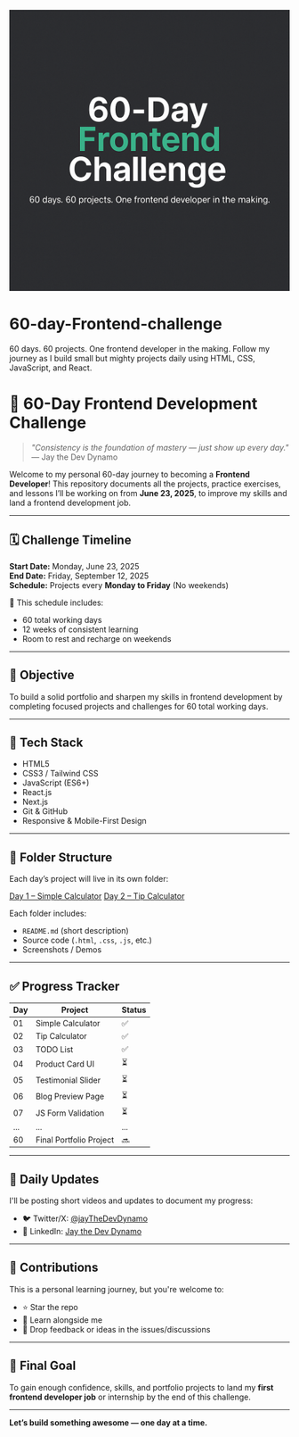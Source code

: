 ![60 Day Frontend Challenge Banner](./banner.png)
# 60-day-Frontend-challenge
60 days. 60 projects. One frontend developer in the making. Follow my journey as I build small but mighty projects daily using HTML, CSS, JavaScript, and React.

# 🚀 60-Day Frontend Development Challenge

> *"Consistency is the foundation of mastery — just show up every day."*  
> — Jay the Dev Dynamo

Welcome to my personal 60-day journey to becoming a **Frontend Developer**! This repository documents all the projects, practice exercises, and lessons I’ll be working on from **June 23, 2025**, to improve my skills and land a frontend development job.

---

## 🗓️ Challenge Timeline

**Start Date:** Monday, June 23, 2025  
**End Date:** Friday, September 12, 2025  
**Schedule:** Projects every **Monday to Friday** (No weekends)

🧠 This schedule includes:
- 60 total working days
- 12 weeks of consistent learning
- Room to rest and recharge on weekends

---

## 📌 Objective

To build a solid portfolio and sharpen my skills in frontend development by completing focused projects and challenges for 60 total working days.

---

## 🧰 Tech Stack

- HTML5  
- CSS3 / Tailwind CSS  
- JavaScript (ES6+)  
- React.js  
- Next.js  
- Git & GitHub  
- Responsive & Mobile-First Design

---

## 📂 Folder Structure

Each day’s project will live in its own folder:

[Day 1 – Simple Calculator](./Day01-Calculator/)
[Day 2 – Tip Calculator](./Day02-tip-calculator/)




Each folder includes:
- `README.md` (short description)
- Source code (`.html`, `.css`, `.js`, etc.)
- Screenshots / Demos

---

## ✅ Progress Tracker

| Day | Project | Status |
|-----|---------|--------|
| 01  | Simple Calculator | ✅ |
| 02  | Tip Calculator | ✅ |
| 03  | TODO List | ✅ |
| 04  | Product Card UI | ⏳ |
| 05  | Testimonial Slider | ⏳ |
| 06  | Blog Preview Page | ⏳ |
| 07  | JS Form Validation | ⏳ |
| ... | ... | ... |
| 60  | Final Portfolio Project | 🔜 |

---

## 📸 Daily Updates

I'll be posting short videos and updates to document my progress:

- 🐦 Twitter/X: [@jayTheDevDynamo](https://twitter.com/jayTheDevDynamo)  
- 🔗 LinkedIn: [Jay the Dev Dynamo](https://www.linkedin.com/in/jay-thedevdynamo)

---

## 🙌 Contributions

This is a personal learning journey, but you're welcome to:
- ⭐ Star the repo
- 🧠 Learn alongside me
- 📝 Drop feedback or ideas in the issues/discussions

---

## 🏁 Final Goal

To gain enough confidence, skills, and portfolio projects to land my **first frontend developer job** or internship by the end of this challenge.

---

**Let’s build something awesome — one day at a time.**